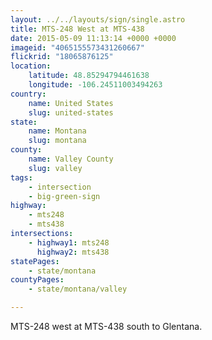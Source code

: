 ```yaml
---
layout: ../../layouts/sign/single.astro
title: MTS-248 West at MTS-438
date: 2015-05-09 11:13:14 +0000 +0000
imageid: "4065155573431260667"
flickrid: "18065876125"
location:
    latitude: 48.85294794461638
    longitude: -106.24511003494263
country:
    name: United States
    slug: united-states
state:
    name: Montana
    slug: montana
county:
    name: Valley County
    slug: valley
tags:
    - intersection
    - big-green-sign
highway:
    - mts248
    - mts438
intersections:
    - highway1: mts248
      highway2: mts438
statePages:
    - state/montana
countyPages:
    - state/montana/valley

---
```

MTS-248 west at MTS-438 south to Glentana.